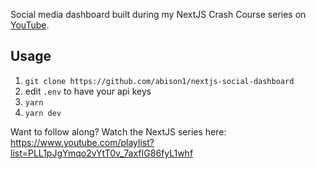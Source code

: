 
Social media dashboard built during my NextJS Crash Course series on [YouTube](https://youtube.com/benjamincarlson).

## Usage

1. `git clone https://github.com/abison1/nextjs-social-dashboard`
2. edit `.env` to have your api keys
3. `yarn`
4. `yarn dev`

Want to follow along? Watch the NextJS series here: https://www.youtube.com/playlist?list=PLL1pJgYmqo2vYtT0v_7axfIG86fyL1whf
